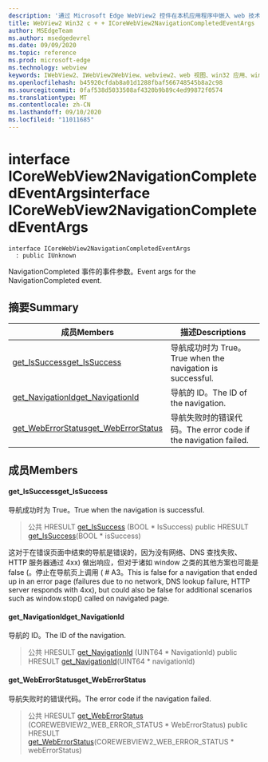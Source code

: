 ```yaml
---
description: '通过 Microsoft Edge WebView2 控件在本机应用程序中嵌入 web 技术 (HTML、CSS 和 JavaScript) '
title: WebView2 Win32 c + + ICoreWebView2NavigationCompletedEventArgs
author: MSEdgeTeam
ms.author: msedgedevrel
ms.date: 09/09/2020
ms.topic: reference
ms.prod: microsoft-edge
ms.technology: webview
keywords: IWebView2、IWebView2WebView、webview2、web 视图、win32 应用、win32、edge、ICoreWebView2、ICoreWebView2Controller、浏览器控件、边缘 html、ICoreWebView2NavigationCompletedEventArgs
ms.openlocfilehash: b45920cfdab8a01d1288fbaf566748545b8a2c98
ms.sourcegitcommit: 0faf538d5033508af4320b9b89c4ed99872f0574
ms.translationtype: MT
ms.contentlocale: zh-CN
ms.lasthandoff: 09/10/2020
ms.locfileid: "11011685"
---
```

# <span data-ttu-id="7926e-104">interface ICoreWebView2NavigationCompletedEventArgs</span><span class="sxs-lookup"><span data-stu-id="7926e-104">interface ICoreWebView2NavigationCompletedEventArgs</span></span> 

```
interface ICoreWebView2NavigationCompletedEventArgs
  : public IUnknown
```

<span data-ttu-id="7926e-105">NavigationCompleted 事件的事件参数。</span><span class="sxs-lookup"><span data-stu-id="7926e-105">Event args for the NavigationCompleted event.</span></span>

## <span data-ttu-id="7926e-106">摘要</span><span class="sxs-lookup"><span data-stu-id="7926e-106">Summary</span></span>

 <span data-ttu-id="7926e-107">成员</span><span class="sxs-lookup"><span data-stu-id="7926e-107">Members</span></span>                        | <span data-ttu-id="7926e-108">描述</span><span class="sxs-lookup"><span data-stu-id="7926e-108">Descriptions</span></span>
--------------------------------|---------------------------------------------
[<span data-ttu-id="7926e-109">get_IsSuccess</span><span class="sxs-lookup"><span data-stu-id="7926e-109">get_IsSuccess</span></span>](#get_issuccess) | <span data-ttu-id="7926e-110">导航成功时为 True。</span><span class="sxs-lookup"><span data-stu-id="7926e-110">True when the navigation is successful.</span></span>
[<span data-ttu-id="7926e-111">get_NavigationId</span><span class="sxs-lookup"><span data-stu-id="7926e-111">get_NavigationId</span></span>](#get_navigationid) | <span data-ttu-id="7926e-112">导航的 ID。</span><span class="sxs-lookup"><span data-stu-id="7926e-112">The ID of the navigation.</span></span>
[<span data-ttu-id="7926e-113">get_WebErrorStatus</span><span class="sxs-lookup"><span data-stu-id="7926e-113">get_WebErrorStatus</span></span>](#get_weberrorstatus) | <span data-ttu-id="7926e-114">导航失败时的错误代码。</span><span class="sxs-lookup"><span data-stu-id="7926e-114">The error code if the navigation failed.</span></span>

## <span data-ttu-id="7926e-115">成员</span><span class="sxs-lookup"><span data-stu-id="7926e-115">Members</span></span>

#### <span data-ttu-id="7926e-116">get_IsSuccess</span><span class="sxs-lookup"><span data-stu-id="7926e-116">get_IsSuccess</span></span> 

<span data-ttu-id="7926e-117">导航成功时为 True。</span><span class="sxs-lookup"><span data-stu-id="7926e-117">True when the navigation is successful.</span></span>

> <span data-ttu-id="7926e-118">公共 HRESULT [get_IsSuccess](#get_issuccess) (BOOL \* IsSuccess) </span><span class="sxs-lookup"><span data-stu-id="7926e-118">public HRESULT [get_IsSuccess](#get_issuccess)(BOOL \* isSuccess)</span></span>

<span data-ttu-id="7926e-119">这对于在错误页面中结束的导航是错误的，因为没有网络、DNS 查找失败、HTTP 服务器通过 4xx) 做出响应，但对于诸如 window 之类的其他方案也可能是 false (。停止在导航页上调用 ( # A3。</span><span class="sxs-lookup"><span data-stu-id="7926e-119">This is false for a navigation that ended up in an error page (failures due to no network, DNS lookup failure, HTTP server responds with 4xx), but could also be false for additional scenarios such as window.stop() called on navigated page.</span></span>

#### <span data-ttu-id="7926e-120">get_NavigationId</span><span class="sxs-lookup"><span data-stu-id="7926e-120">get_NavigationId</span></span> 

<span data-ttu-id="7926e-121">导航的 ID。</span><span class="sxs-lookup"><span data-stu-id="7926e-121">The ID of the navigation.</span></span>

> <span data-ttu-id="7926e-122">公共 HRESULT [get_NavigationId](#get_navigationid) (UINT64 \* NavigationId) </span><span class="sxs-lookup"><span data-stu-id="7926e-122">public HRESULT [get_NavigationId](#get_navigationid)(UINT64 \* navigationId)</span></span>

#### <span data-ttu-id="7926e-123">get_WebErrorStatus</span><span class="sxs-lookup"><span data-stu-id="7926e-123">get_WebErrorStatus</span></span> 

<span data-ttu-id="7926e-124">导航失败时的错误代码。</span><span class="sxs-lookup"><span data-stu-id="7926e-124">The error code if the navigation failed.</span></span>

> <span data-ttu-id="7926e-125">公共 HRESULT [get_WebErrorStatus](#get_weberrorstatus) (COREWEBVIEW2_WEB_ERROR_STATUS \* WebErrorStatus) </span><span class="sxs-lookup"><span data-stu-id="7926e-125">public HRESULT [get_WebErrorStatus](#get_weberrorstatus)(COREWEBVIEW2_WEB_ERROR_STATUS \* webErrorStatus)</span></span>

